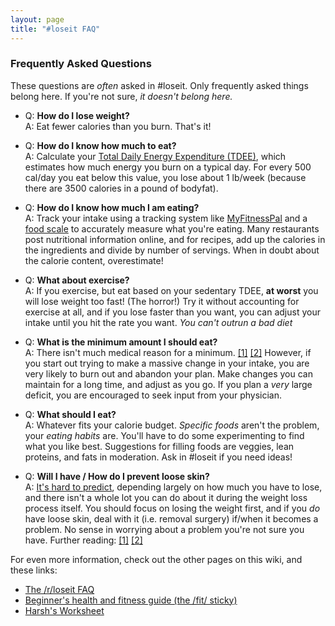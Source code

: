 ```yaml
---
layout: page
title: "#loseit FAQ"
---
```

### Frequently Asked Questions ###
These questions are *often* asked in #loseit.  Only frequently asked things belong here.  If you're not sure, *it doesn't belong here.*

* Q: **How do I lose weight?**  
  A: Eat fewer calories than you burn.  That's it!

* Q: **How do I know how much to eat?**  
  A: Calculate your [Total Daily Energy Expenditure (TDEE)](loseitirc.github.io/tdeecalc/), which estimates how much energy you burn on a typical day.  For every 500 cal/day you eat below this value, you lose about 1 lb/week (because there are 3500 calories in a pound of bodyfat).

* Q: **How do I know how much I am eating?**  
  A: Track your intake using a tracking system like [MyFitnessPal](http://www.myfitnesspal.com) and a [food scale](http://www.amazon.com/Scales-Measuring-Tools-Cooks-Gadgets/b?ie=UTF8&node=289787) to accurately measure what you're eating.  Many restaurants post nutritional information online, and for recipes, add up the calories in the ingredients and divide by number of servings.  When in doubt about the calorie content, overestimate!

* Q: **What about exercise?**  
  A: If you exercise, but eat based on your sedentary TDEE, **at worst** you will lose weight too fast!  (The horror!)  Try it without accounting for exercise at all, and if you lose faster than you want, you can adjust your intake until you hit the rate you want.  *You can't outrun a bad diet*

* Q: **What is the minimum amount I should eat?**  
  A: There isn't much medical reason for a minimum. [\[1\]](http://www.ncbi.nlm.nih.gov/pubmed/23935313) [\[2\]](http://www.ncbi.nlm.nih.gov/pubmed/16988070)  However, if you start out trying to make a massive change in your intake, you are very likely to burn out and abandon your plan.  Make changes you can maintain for a long time, and adjust as you go.  If you plan a *very* large deficit, you are encouraged to seek input from your physician.

* Q: **What should I eat?**  
  A: Whatever fits your calorie budget.  *Specific foods* aren't the problem, your *eating habits* are.  You'll have to do some experimenting to find what you like best. Suggestions for filling foods are veggies, lean proteins, and fats in moderation.  Ask in \#loseit if you need ideas!

* Q: **Will I have / How do I prevent loose skin?**  
  A: [It's hard to predict](http://www.upmc.com/Services/life-after-weight-loss/Documents/the-bariatric-patient-guide.pdf), depending largely on how much you have to lose, and there isn't a whole lot you can do about it during the weight loss process itself.  You should focus on losing the weight first, and if you *do* have loose skin, deal with it (i.e. removal surgery) if/when it becomes a problem.  No sense in worrying about a problem you're not sure you have.  Further reading:
[\[1\]](https://gupea.ub.gu.se/bitstream/2077/36740/3/gupea_2077_36740_3.pdf)
[\[2\]](http://www.obesityaction.org/educational-resources/resource-articles-2/weight-loss-surgery/will-i-need-reconstructive-plastic-surgery-after-weight-loss)

For even more information, check out the other pages on this wiki, and these links:

* [The /r/loseit FAQ](https://www.reddit.com/r/loseit/wiki/faq)
* [Beginner's health and fitness guide (the /fit/ sticky)](http://liamrosen.com/fitness.html)
* [Harsh's Worksheet](http://4chanfit.wikia.com/wiki/Harsh%27s_Worksheet_(WIP))
